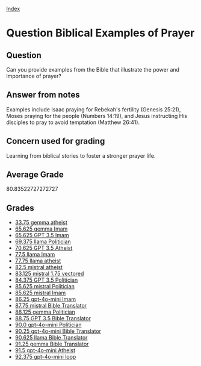 
[Index](../../index.md)
# Question Biblical Examples of Prayer
## Question
Can you provide examples from the Bible that illustrate the power and importance of prayer?

## Answer from notes
Examples include Isaac praying for Rebekah's fertility (Genesis 25:21), Moses praying for the people (Numbers 14:19), and Jesus instructing His disciples to pray to avoid temptation (Matthew 26:41).

## Concern used for grading
Learning from biblical stories to foster a stronger prayer life.

## Average Grade
80.83522727272727

## Grades
 * [33.75 gemma atheist](../answers/gemma_atheist/Biblical_Examples_of_Prayer.md)
 * [65.625 gemma Imam](../answers/gemma_Imam/Biblical_Examples_of_Prayer.md)
 * [65.625 GPT 3.5 Imam](../answers/GPT_3.5_Imam/Biblical_Examples_of_Prayer.md)
 * [69.375 llama Politician](../answers/llama_Politician/Biblical_Examples_of_Prayer.md)
 * [70.625 GPT 3.5 Atheist](../answers/GPT_3.5_Atheist/Biblical_Examples_of_Prayer.md)
 * [77.5 llama Imam](../answers/llama_Imam/Biblical_Examples_of_Prayer.md)
 * [77.75 llama atheist](../answers/llama_atheist/Biblical_Examples_of_Prayer.md)
 * [82.5 mistral atheist](../answers/mistral_atheist/Biblical_Examples_of_Prayer.md)
 * [83.125 mistral 1.75 vectored](../answers/mistral_1.75_vectored/Biblical_Examples_of_Prayer.md)
 * [84.375 GPT 3.5 Politician](../answers/GPT_3.5_Politician/Biblical_Examples_of_Prayer.md)
 * [85.625 mistral Politician](../answers/mistral_Politician/Biblical_Examples_of_Prayer.md)
 * [85.625 mistral Imam](../answers/mistral_Imam/Biblical_Examples_of_Prayer.md)
 * [86.25 gpt-4o-mini Imam](../answers/gpt-4o-mini_Imam/Biblical_Examples_of_Prayer.md)
 * [87.75 mistral Bible Translator](../answers/mistral_Bible_Translator/Biblical_Examples_of_Prayer.md)
 * [88.125 gemma Politician](../answers/gemma_Politician/Biblical_Examples_of_Prayer.md)
 * [88.75 GPT 3.5 Bible Translator](../answers/GPT_3.5_Bible_Translator/Biblical_Examples_of_Prayer.md)
 * [90.0 gpt-4o-mini Politician](../answers/gpt-4o-mini_Politician/Biblical_Examples_of_Prayer.md)
 * [90.25 gpt-4o-mini Bible Translator](../answers/gpt-4o-mini_Bible_Translator/Biblical_Examples_of_Prayer.md)
 * [90.625 llama Bible Translator](../answers/llama_Bible_Translator/Biblical_Examples_of_Prayer.md)
 * [91.25 gemma Bible Translator](../answers/gemma_Bible_Translator/Biblical_Examples_of_Prayer.md)
 * [91.5 gpt-4o-mini Atheist](../answers/gpt-4o-mini_Atheist/Biblical_Examples_of_Prayer.md)
 * [92.375 gpt-4o-mini loop](../answers/gpt-4o-mini_loop/Biblical_Examples_of_Prayer.md)
